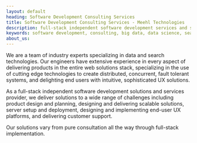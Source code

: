 ```yaml
---
layout: default
heading: Software Development Consulting Services
title: Software Development Consulting Services - Meehl Technologies
description: full-stack independent software development services and support
keywords: software development, consulting, big data, data science, search technology, search consulting, distributed, cloud computing, ETL, search, venturi, hadoop, solr, spark
about_us:
---
```


We are a team of industry experts specializing in data and search technologies. Our engineers have extensive experience in every aspect of delivering products in the entire web solutions stack, specializing in the use of cutting edge technologies to create distributed, concurrent, fault tolerant systems, and delighting end users with intuitive, sophisticated UX solutions.

As a full-stack independent software development solutions and services provider, we deliver solutions to a wide range of challenges including product design and planning, designing and delivering scalable solutions, server setup and deployment, designing and implementing end-user UX platforms, and delivering customer support.

Our solutions vary from pure consultation all the way through full-stack implementation.
